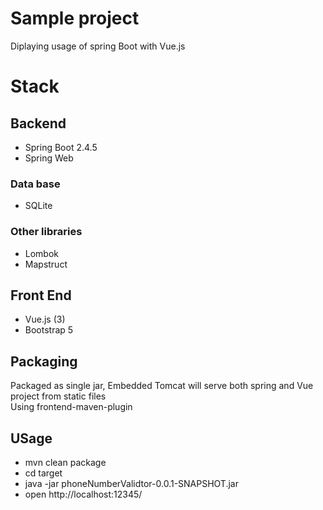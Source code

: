 # Sample project
Diplaying usage of spring Boot with Vue.js

# Stack

## Backend
* Spring Boot 2.4.5
* Spring Web
 
### Data base 
* SQLite

### Other libraries  
* Lombok
* Mapstruct
## Front End
* Vue.js (3)
* Bootstrap 5
## Packaging
Packaged as single jar, Embedded Tomcat will serve both spring and Vue project from static files  
Using frontend-maven-plugin

## USage 
* mvn clean package
*  cd target
* java -jar phoneNumberValidtor-0.0.1-SNAPSHOT.jar
* open http://localhost:12345/
